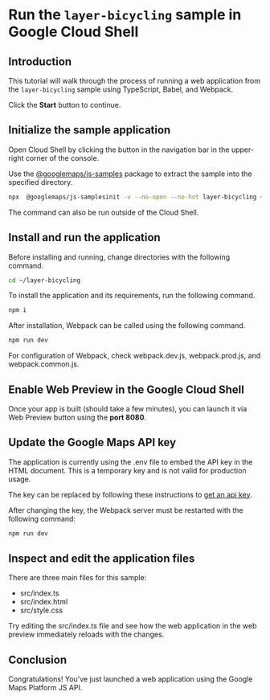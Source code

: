 # Run the `layer-bicycling` sample in Google Cloud Shell

<walkthrough-tutorial-duration duration="10"/>

## Introduction

This tutorial will walk through the process of running a web application from
the `layer-bicycling` sample using TypeScript, Babel, and Webpack.

Click the **Start** button to continue.

## Initialize the sample application

Open Cloud Shell by clicking the
<walkthrough-cloud-shell-icon></walkthrough-cloud-shell-icon> button in the
navigation bar in the upper-right corner of the console.

Use the [@googlemaps/js-samples](https://www.npmjs.com/package/@googlemaps/js-samples) package to 
extract the sample into the specified directory.

```bash
npx  @googlemaps/js-samplesinit -v --no-open --no-hot layer-bicycling ~/layer-bicycling
```

The command can also be run outside of the Cloud Shell.

## Install and run the application

Before installing and running, change directories with the following command.

```bash
cd ~/layer-bicycling
```

To install the application and its requirements, run the following command.

```bash
npm i
```

After installation, Webpack can be called using the following command.

```bash
npm run dev
```

For configuration of Webpack, check
<walkthrough-editor-open-file filePath="layer-bicycling/webpack.dev.js">webpack.dev.js</walkthrough-editor-open-file>,
<walkthrough-editor-open-file filePath="layer-bicycling/webpack.prod.js">webpack.prod.js</walkthrough-editor-open-file>,
and
<walkthrough-editor-open-file filePath="layer-bicycling/webpack.common.js">webpack.common.js</walkthrough-editor-open-file>.

## Enable Web Preview in the Google Cloud Shell

Once your app is built (should take a few minutes), you can launch it via
<walkthrough-spotlight-pointer target="cloudshell" spotlightId="devshell-web-preview-button">Web
Preview button</walkthrough-spotlight-pointer> using the **port 8080**.

## Update the Google Maps API key

The application is currently using the
<walkthrough-editor-open-file filePath="layer-bicycling/.env">.env</walkthrough-editor-open-file>
file to embed the API key in the HTML document. This is a temporary key and is
not valid for production usage.

The key can be replaced by following these instructions to
[get an api key](https://developers.google.com/maps/documentation/javascript/get-api-key).

After changing the key, the Webpack server must be restarted with the following
command:

```bash
npm run dev
```

## Inspect and edit the application files

There are three main files for this sample:

*   <walkthrough-editor-open-file filePath="layer-bicycling/src/index.ts">src/index.ts</walkthrough-editor-open-file>
*   <walkthrough-editor-open-file filePath="layer-bicycling/src/index.html">src/index.html</walkthrough-editor-open-file>
*   <walkthrough-editor-open-file filePath="layer-bicycling/src/style.css">src/style.css</walkthrough-editor-open-file>

Try editing the <walkthrough-editor-open-file filePath="layer-bicycling/src/index.ts">src/index.ts</walkthrough-editor-open-file> file and see how the web application in the web preview immediately reloads with the changes.

## Conclusion

<walkthrough-conclusion-trophy></walkthrough-conclusion-trophy>

Congratulations! You've just launched a web application using the Google Maps
Platform JS API.
